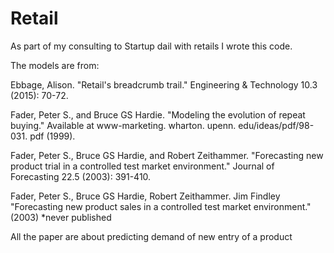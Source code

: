 # Retail
As part of my consulting to Startup dail with retails I wrote this code.

The models are from:

Ebbage, Alison. "Retail's breadcrumb trail." Engineering & Technology 10.3 (2015): 70-72.

Fader, Peter S., and Bruce GS Hardie. "Modeling the evolution of repeat buying." Available at www-marketing. wharton. upenn. edu/ideas/pdf/98-031. pdf (1999).

Fader, Peter S., Bruce GS Hardie, and Robert Zeithammer. "Forecasting new product trial in a controlled test market environment." Journal of Forecasting 22.5 (2003): 391-410.

Fader, Peter S., Bruce GS Hardie, Robert Zeithammer. Jim Findley "Forecasting new product sales in a controlled test market environment." (2003) *never published

All the paper are about predicting demand of new entry of a product 
